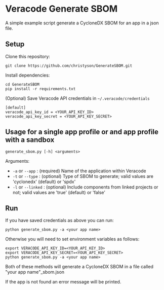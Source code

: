 # Veracode Generate SBOM

A simple example script generate a CycloneDX SBOM for an app in a json file.

## Setup

Clone this repository:

    git clone https://github.com/christyson/GenerateSBOM.git

Install dependencies:

    cd GenerateSBOM
    pip install -r requirements.txt

(Optional) Save Veracode API credentials in `~/.veracode/credentials`

    [default]
    veracode_api_key_id = <YOUR_API_KEY_ID>
    veracode_api_key_secret = <YOUR_API_KEY_SECRET>

## Usage for a single app profile or and app profile with a sandbox

`generate_sbom.py [-h] <arguments>`

Arguments:
* `-a` or `--app` : (required) Name of the application within Veracode
* `-t` or `--type` : (optional) Type of SBOM to generate; valid values are 'cyclonedx' (default) or 'spdx'
* `-l` or `--linked` : (optional) Include components from linked projects or not; valid values are 'true' (default) or 'false'

## Run

If you have saved credentials as above you can run:

`python generate_sbom.py -a <your app name>`

Otherwise you will need to set environment variables as follows:

```
export VERACODE_API_KEY_ID=<YOUR_API_KEY_ID>
export VERACODE_API_KEY_SECRET=<YOUR_API_KEY_SECRET>
python generate_sbom.py -a <your app name>
```

Both of these methods will generate a CycloneDX SBOM in a file called "your app name"_sbom.json

If the app is not found an error message will be printed.
